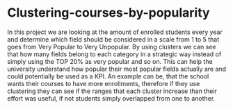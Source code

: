 # Clustering-courses-by-popularity
In this project we are looking at the amount of enrolled students every year and determine which field should be considered in a scale from 1 to 5 that goes from Very Popular to Very Unpopular. By using clusters we can see that how many fields belong to each category in a strategic way instead of simply using the TOP 20% as very popular and so on. This can help the university understand how popular their most popular fields actually are and could potentially be used as a KPI. An example can be, that the school wants their courses to have more enrollments, therefore if they use clustering they can see if the ranges that each cluster increase than their effort was useful, if not students simply overlapped from one to another. 
